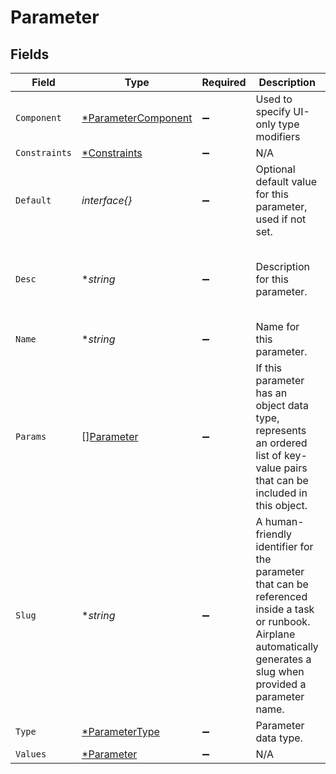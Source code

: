 # Parameter


## Fields

| Field                                                                                                                                                                  | Type                                                                                                                                                                   | Required                                                                                                                                                               | Description                                                                                                                                                            | Example                                                                                                                                                                |
| ---------------------------------------------------------------------------------------------------------------------------------------------------------------------- | ---------------------------------------------------------------------------------------------------------------------------------------------------------------------- | ---------------------------------------------------------------------------------------------------------------------------------------------------------------------- | ---------------------------------------------------------------------------------------------------------------------------------------------------------------------- | ---------------------------------------------------------------------------------------------------------------------------------------------------------------------- |
| `Component`                                                                                                                                                            | [*ParameterComponent](../../models/shared/parametercomponent.md)                                                                                                       | :heavy_minus_sign:                                                                                                                                                     | Used to specify UI-only type modifiers                                                                                                                                 | textarea                                                                                                                                                               |
| `Constraints`                                                                                                                                                          | [*Constraints](../../models/shared/constraints.md)                                                                                                                     | :heavy_minus_sign:                                                                                                                                                     | N/A                                                                                                                                                                    |                                                                                                                                                                        |
| `Default`                                                                                                                                                              | *interface{}*                                                                                                                                                          | :heavy_minus_sign:                                                                                                                                                     | Optional default value for this parameter, used if not set.                                                                                                            |                                                                                                                                                                        |
| `Desc`                                                                                                                                                                 | **string*                                                                                                                                                              | :heavy_minus_sign:                                                                                                                                                     | Description for this parameter.                                                                                                                                        | Email to use for selecting which user to edit.                                                                                                                         |
| `Name`                                                                                                                                                                 | **string*                                                                                                                                                              | :heavy_minus_sign:                                                                                                                                                     | Name for this parameter.                                                                                                                                               | User Email                                                                                                                                                             |
| `Params`                                                                                                                                                               | [][Parameter](../../models/shared/parameter.md)                                                                                                                        | :heavy_minus_sign:                                                                                                                                                     | If this parameter has an object data type, represents an ordered list of key-value pairs that can be included in this object.                                          |                                                                                                                                                                        |
| `Slug`                                                                                                                                                                 | **string*                                                                                                                                                              | :heavy_minus_sign:                                                                                                                                                     | A human-friendly identifier for the parameter that can be referenced inside a task or runbook.<br/>Airplane automatically generates a slug when provided a parameter name. | user_email                                                                                                                                                             |
| `Type`                                                                                                                                                                 | [*ParameterType](../../models/shared/parametertype.md)                                                                                                                 | :heavy_minus_sign:                                                                                                                                                     | Parameter data type.                                                                                                                                                   | string                                                                                                                                                                 |
| `Values`                                                                                                                                                               | [*Parameter](../../models/shared/parameter.md)                                                                                                                         | :heavy_minus_sign:                                                                                                                                                     | N/A                                                                                                                                                                    |                                                                                                                                                                        |